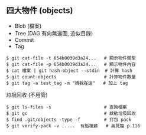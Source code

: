 ## 四大物件 (objects)
- Blob (檔案)
- Tree (DAG 有向無還圖, 近似目錄)
- Commit
- Tag
```
$ git cat-file -t 654b0039d3a24...   # 顯示物件類型
$ git cat-file -p 654b0039d3a24...   # 顯示物件內容
$ cat 檔案 | git hash-object --stdin  # 計算 hash
$ git count-objects                  # 計算物件數量
$ git tag -a test_tag -m "媽我在這"   # 加上 tag
```

垃圾回收 (不用管)
```
$ git ls-files -s                    # 查詢檔案
$ git gc                             # 啟動垃圾回收
$ find .git/objects -type -f         # 打包 pack
$ git verify-pack -v .....  有點複雜   # 高見龍 p.116
```
